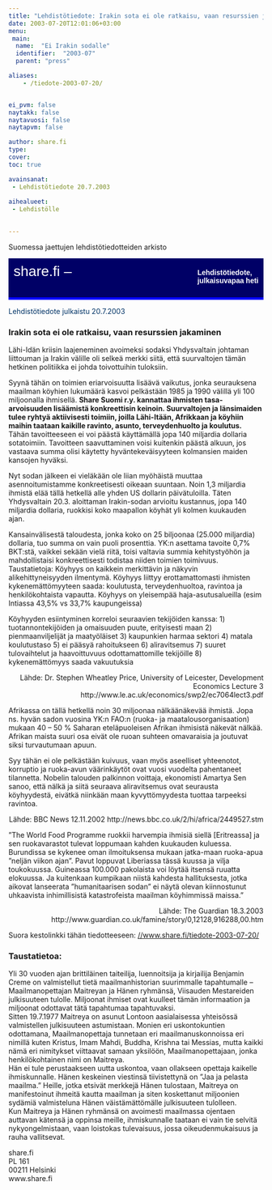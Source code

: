 ```yaml
---
title: "Lehdistötiedote: Irakin sota ei ole ratkaisu, vaan resurssien jakaminen"
date: 2003-07-20T12:01:06+03:00
menu:
 main:
  name:  "Ei Irakin sodalle"
  identifier:  "2003-07"
  parent: "press"

aliases:
    - /tiedote-2003-07-20/


ei_pvm: false
naytakk: false
naytavuosi: false
naytapvm: false

author: share.fi
type: 
cover:
toc: true

avainsanat:
 - Lehdistötiedote 20.7.2003
 
aihealueet:
 - Lehdistölle
 

---
```



<p class="alustus">Suomessa jaettujen lehdistötiedotteiden arkisto</p>
<div style="padding: 10px 10px 35px 10px; background-color: #000066; color: #ffffff; font-family: Trebuchet MS,Verdana,Helvetica,sans-serif; row-height: 46px; font-size: 28px;">share.fi &#8211; <span style="float: right; padding: 10px 0px 0px 0px; font-family: Verdana,Geneva,Arial,Helvetica,sans-serif; row-height: 18px; font-size: 14px;"><strong>Lehdistötiedote,<br />
julkaisuvapaa heti</strong></span></div>
<div style="padding: 0px 0px 5px 0px; background-color: #0000ff; color: #ffffff; row-height: 0px; font-size: 0px;">&#8212;</div>
<p><span style="color: #003366;">Lehdistötiedote julkaistu 20.7.2003</span></p>
<h3>Irakin sota ei ole ratkaisu, vaan resurssien jakaminen</h3>
<p>Lähi-Idän kriisin laajeneminen avoimeksi sodaksi Yhdysvaltain johtaman liittouman ja Irakin välille oli selkeä merkki siitä, että suurvaltojen tämän hetkinen politiikka ei johda toivottuihin tuloksiin.</p>
<p>Syynä tähän on toimien eriarvoisuutta lisäävä vaikutus, jonka seurauksena maailman köyhien lukumäärä kasvoi pelkästään 1985 ja 1990 välillä yli 100 miljoonalla ihmisellä. <strong>Share Suomi r.y. kannattaa ihmisten tasa-arvoisuuden lisäämistä konkreettisin keinoin. Suurvaltojen ja länsimaiden tulee ryhtyä aktiivisesti toimiin, joilla Lähi-Itään, Afrikkaan ja köyhiin maihin taataan kaikille ravinto, asunto, terveydenhuolto ja koulutus.</strong> Tähän tavoitteeseen ei voi päästä käyttämällä jopa 140 miljardia dollaria sotatoimiin. Tavoitteen saavuttaminen voisi kuitenkin päästä alkuun, jos vastaava summa olisi käytetty hyväntekeväisyyteen kolmansien maiden kansojen hyväksi.</p>
<p>Nyt sodan jälkeen ei vieläkään ole liian myöhäistä muuttaa asennoitumistamme konkreetisesti oikeaan suuntaan. Noin 1,3 miljardia ihmistä elää tällä hetkellä alle yhden US dollarin päivätuloilla. Täten Yhdysvaltain 20.3. aloittaman Irakin-sodan arvioitu kustannus, jopa 140 miljardia dollaria, ruokkisi koko maapallon köyhät yli kolmen kuukauden ajan.</p>
<p>Kansainvälisestä taloudesta, jonka koko on 25 biljoonaa (25.000 miljardia) dollaria, tuo summa on vain puoli prosenttia. YK:n asettama tavoite 0,7% BKT:stä, vaikkei sekään vielä riitä, toisi valtavia summia kehitystyöhön ja mahdollistaisi konkreettisesti todistaa niiden toimien toimivuus. Taustatietoja: Köyhyys on kaikkein merkittävin ja näkyvin alikehittyneisyyden ilmentymä. Köyhyys liittyy erottamattomasti ihmisten kykenemättömyyteen saada: koulutusta, terveydenhuoltoa, ravintoa ja henkilökohtaista vapautta. Köyhyys on yleisempää haja-asutusalueilla (esim Intiassa 43,5% vs 33,7% kaupungeissa)</p>
<p>Köyhyyden esiintyminen korreloi seuraavien tekijöiden kanssa: 1)    tuotannontekijöiden ja omaisuuden puute, erityisesti maan 2)    pienmaanviljelijät ja maatyöläiset 3)    kaupunkien harmaa sektori 4)    matala koulutustaso 5)    ei pääsyä rahoitukseen 6)    aliravitsemus 7)    suuret tulovaihtelut ja haavoittuvuus odottamattomille tekijöille 8)    kykenemättömyys saada vakuutuksia</p>
<p style="text-align: right;">Lähde: Dr. Stephen Wheatley Price, University of Leicester, Development Economics Lecture 3 http://www.le.ac.uk/economics/swp2/ec7064lect3.pdf</p>
<p>Afrikassa on tällä hetkellä noin 30 miljoonaa nälkäänäkevää ihmistä. Jopa ns. hyvän sadon vuosina YK:n FAO:n (ruoka- ja maatalousorganisaation) mukaan 40 &#8211; 50 % Saharan eteläpuoleisen Afrikan ihmisistä näkevät nälkää. Afrikan maista suuri osa eivät ole ruoan suhteen omavaraisia ja joutuvat siksi turvautumaan apuun.</p>
<p>Syy tähän ei ole pelkästään kuivuus, vaan myös aseelliset yhteenotot, korruptio ja ruoka-avun väärinkäytöt ovat vuosi vuodelta pahentaneet tilannetta. Nobelin talouden palkinnon voittaja, ekonomisti Amartya Sen sanoo, että nälkä ja siitä seuraava aliravitsemus ovat seurausta köyhyydestä, eivätkä niinkään maan kyvyttömyydesta tuottaa tarpeeksi ravintoa.</p>
<p style="text-align: right;">Lähde: BBC News 12.11.2002 http://news.bbc.co.uk/2/hi/africa/2449527.stm</p>
<p>&#8221;The World Food Programme ruokkii harvempia ihmisiä siellä [Eritreassa] ja sen ruokavarastot tulevat loppumaan kahden kuukauden kuluessa. Burundissa se kykenee oman ilmoituksensa mukaan jatka-maan ruoka-apua &#8221;neljän viikon ajan&#8221;. Pavut loppuvat Liberiassa tässä kuussa ja vilja toukokuussa. Guineassa 100.000 pakolaista voi löytää itsensä ruuatta elokuussa.  Ja kuitenkaan kumpikaan niistä kahdesta hallituksesta, jotka aikovat lanseerata &#8221;humanitaarisen sodan&#8221; ei näytä olevan kiinnostunut uhkaavista inhimillisistä katastrofeista maailman köyhimmissä maissa.&#8221;</p>
<p style="text-align: right;">Lähde: The Guardian 18.3.2003 http://www.guardian.co.uk/famine/story/0,12128,916288,00.htm</p>


<p>Suora kestolinkki tähän tiedotteeseen: <a title="Spiraalivalo Norjassa on Maitreyan 'tähti'" href="/tiedote-2003-07-20/" target="_blank">//www.share.fi/tiedote-2003-07-20/</a></p>

<h3>Taustatietoa:</h3>
<p>Yli 30 vuoden ajan brittiläinen taiteilija, luennoitsija ja kirjailija Benjamin Creme on valmistellut tietä maailmanhistorian suurimmalle tapahtumalle &#8211; Maailmanopettajan Maitreyan ja Hänen ryhmänsä, Viisauden Mestareiden julkisuuteen tulolle. Miljoonat ihmiset ovat kuulleet tämän informaation ja miljoonat odottavat tätä tapahtumaa tapahtuvaksi.<br />
Sitten 19.7.1977 Maitreya on asunut Lontoon aasialaisessa yhteisössä valmistellen julkisuuteen astumistaan. Monien eri uskontokuntien odottamana, Maailmanopettaja tunnetaan eri maailmanuskonnoissa eri nimillä kuten Kristus, Imam Mahdi, Buddha, Krishna tai Messias, mutta kaikki nämä eri nimitykset viittaavat samaan yksilöön, Maailmanopettajaan, jonka henkilökohtainen nimi on Maitreya.<br />
Hän ei tule perustaakseen uutta uskontoa, vaan ollakseen opettaja kaikelle ihmiskunnalle. Hänen keskeinen viestinsä tiivistettynä on &#8221;Jaa ja pelasta maailma.&#8221; Heille, jotka etsivät merkkejä Hänen tulostaan, Maitreya on manifestoinut ihmeitä kautta maailman ja siten koskettanut miljoonien sydämiä valmisteluna Hänen väistämättömälle julkisuuteen tulolleen.<br />
Kun Maitreya ja Hänen ryhmänsä on avoimesti maailmassa ojentaen auttavan kätensä ja oppinsa meille, ihmiskunnalle taataan ei vain tie selvitä nykyongelmistaan, vaan loistokas tulevaisuus, jossa oikeudenmukaisuus ja rauha vallitsevat.</p>

<p>
<span style="">share.fi</span><br />
PL 161<br />
00211 Helsinki<br />
www.share.fi</p>
</div>
